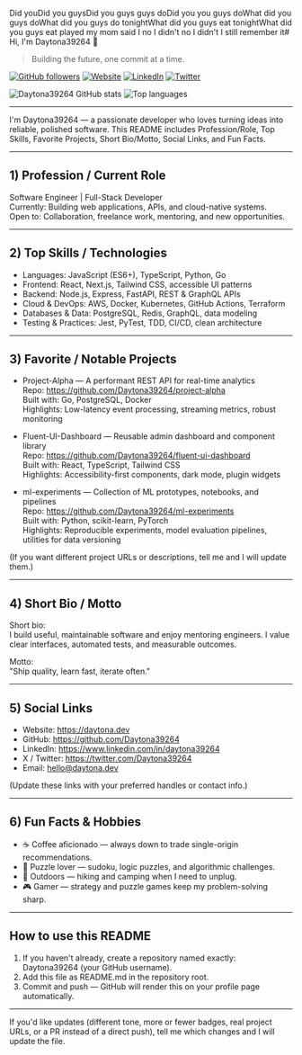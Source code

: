 Did youDid you guysDid you guys guys doDid you you guys doWhat did you guys doWhat did you guys do tonightWhat did you guys eat tonightWhat did you guys eat played my mom said I no I didn't no I didn't I still remember it# Hi, I'm Daytona39264 👋

> Building the future, one commit at a time.

[![GitHub followers](https://img.shields.io/github/followers/Daytona39264?label=Follow&style=social)](https://github.com/Daytona39264) [![Website](https://img.shields.io/website?url=https%3A%2F%2Fdaytona.dev)](https://daytona.dev) [![LinkedIn](https://img.shields.io/badge/LinkedIn-Daytona39264-0A66C2?logo=linkedin&logoColor=white)](https://www.linkedin.com/in/daytona39264) [![Twitter](https://img.shields.io/twitter/url?label=@Daytona39264&url=https%3A%2F%2Ftwitter.com%2FDaytona39264)](https://twitter.com/Daytona39264)

<!-- GitHub Readme Stats -->
<picture>
  <source media="(prefers-color-scheme: dark)" srcset="https://github-readme-stats.vercel.app/api?username=Daytona39264&show_icons=true&theme=dark&hide_border=true">
  <img alt="Daytona39264 GitHub stats" src="https://github-readme-stats.vercel.app/api?username=Daytona39264&show_icons=true&theme=default&hide_border=true">
</picture>

<picture>
  <source media="(prefers-color-scheme: dark)" srcset="https://github-readme-stats.vercel.app/api/top-langs/?username=Daytona39264&layout=compact&theme=dark&hide_border=true">
  <img alt="Top languages" src="https://github-readme-stats.vercel.app/api/top-langs/?username=Daytona39264&layout=compact&theme=default&hide_border=true">
</picture>

---

I'm Daytona39264 — a passionate developer who loves turning ideas into reliable, polished software. This README includes Profession/Role, Top Skills, Favorite Projects, Short Bio/Motto, Social Links, and Fun Facts.

---

## 1) Profession / Current Role
Software Engineer | Full-Stack Developer  
Currently: Building web applications, APIs, and cloud-native systems.  
Open to: Collaboration, freelance work, mentoring, and new opportunities.

---

## 2) Top Skills / Technologies
- Languages: JavaScript (ES6+), TypeScript, Python, Go  
- Frontend: React, Next.js, Tailwind CSS, accessible UI patterns  
- Backend: Node.js, Express, FastAPI, REST & GraphQL APIs  
- Cloud & DevOps: AWS, Docker, Kubernetes, GitHub Actions, Terraform  
- Databases & Data: PostgreSQL, Redis, GraphQL, data modeling  
- Testing & Practices: Jest, PyTest, TDD, CI/CD, clean architecture

---

## 3) Favorite / Notable Projects
- Project-Alpha — A performant REST API for real-time analytics  
  Repo: https://github.com/Daytona39264/project-alpha  
  Built with: Go, PostgreSQL, Docker  
  Highlights: Low-latency event processing, streaming metrics, robust monitoring

- Fluent-UI-Dashboard — Reusable admin dashboard and component library  
  Repo: https://github.com/Daytona39264/fluent-ui-dashboard  
  Built with: React, TypeScript, Tailwind CSS  
  Highlights: Accessibility-first components, dark mode, plugin widgets

- ml-experiments — Collection of ML prototypes, notebooks, and pipelines  
  Repo: https://github.com/Daytona39264/ml-experiments  
  Built with: Python, scikit-learn, PyTorch  
  Highlights: Reproducible experiments, model evaluation pipelines, utilities for data versioning

(If you want different project URLs or descriptions, tell me and I will update them.)

---

## 4) Short Bio / Motto
Short bio:  
I build useful, maintainable software and enjoy mentoring engineers. I value clear interfaces, automated tests, and measurable outcomes.

Motto:  
"Ship quality, learn fast, iterate often."

---

## 5) Social Links
- Website: https://daytona.dev
- GitHub: https://github.com/Daytona39264
- LinkedIn: https://www.linkedin.com/in/daytona39264
- X / Twitter: https://twitter.com/Daytona39264
- Email: hello@daytona.dev

(Update these links with your preferred handles or contact info.)

---

## 6) Fun Facts & Hobbies
- ☕ Coffee aficionado — always down to trade single-origin recommendations.  
- 🧩 Puzzle lover — sudoku, logic puzzles, and algorithmic challenges.  
- 🌲 Outdoors — hiking and camping when I need to unplug.  
- 🎮 Gamer — strategy and puzzle games keep my problem-solving sharp.

---

## How to use this README
1. If you haven't already, create a repository named exactly: Daytona39264 (your GitHub username).  
2. Add this file as README.md in the repository root.  
3. Commit and push — GitHub will render this on your profile page automatically.

---

If you'd like updates (different tone, more or fewer badges, real project URLs, or a PR instead of a direct push), tell me which changes and I will update the file.
